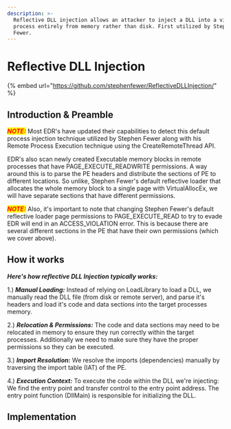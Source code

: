 ```yaml
---
description: >-
  Reflective DLL injection allows an attacker to inject a DLL into a victim
  process entirely from memory rather than disk. First utilized by Stephen
  Fewer.
---
```


# Reflective DLL Injection

{% embed url="https://github.com/stephenfewer/ReflectiveDLLInjection/" %}



## Introduction & Preamble

_<mark style="color:red;">**NOTE:**</mark>_ Most EDR's have updated their capabilities to detect this default process injection technique utilized by Stephen Fewer along with his Remote Process Execution technique using the CreateRemoteThread API.

EDR's also scan newly created Executable memory blocks in remote processes that have PAGE\_EXECUTE\_READWRITE permissions. A way around this is to parse the PE headers and distribute the sections of PE to different locations. So unlike, Stephen Fewer's default reflective loader that allocates the whole memory block to a single page with VirtualAllocEx, we will have separate sections that have different permissions.&#x20;

_<mark style="color:red;">**NOTE:**</mark>_ Also, it's important to note that changing Stephen Fewer's default reflective loader page permissions to PAGE\_EXECUTE\_READ to try to evade EDR will end in an ACCESS\_VIOLATION error. This is because there are several different sections in the PE that have their own permissions (which we cover above).

## How it works

_**Here's how reflective DLL Injection typically works:**_

1.) _**Manual Loading:**_ Instead of relying on LoadLibrary to load a DLL, we manually read the DLL file (from disk or remote server), and parse it's headers and load it's code and data sections into the target processes memory.

2.) _**Relocation & Permissions:**_ The code and data sections may need to be relocated in memory to ensure they run correctly within the target processes. Additionally we need to make sure they have the proper permissions so they can be executed.

3.) _**Import Resolution:**_ We resolve the imports (dependencies) manually by traversing the import table (IAT) of the PE.

4.) _**Execution Context:**_ To execute the code within the DLL we're injecting: We find the entry point and transfer control to the entry point address. The entry point function (DllMain) is responsible for initializing the DLL.



## Implementation



